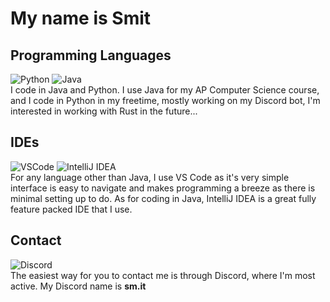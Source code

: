# My name is Smit
## Programming Languages
![Python](https://img.shields.io/badge/Python-FFD43B?style=for-the-badge&logo=python&logoColor=blue)
![Java](https://img.shields.io/badge/java-%23ED8B00.svg?style=for-the-badge&logo=openjdk&logoColor=white)  
I code in Java and Python. I use Java for my AP Computer Science course, and I code in Python in my freetime, mostly working on my Discord bot, I'm interested in working with Rust in the future...
## IDEs
![VSCode](https://img.shields.io/badge/VSCode-0078D4?style=for-the-badge&logo=visual%20studio%20code&logoColor=white)
![IntelliJ IDEA](https://img.shields.io/badge/IntelliJ_IDEA-000000.svg?style=for-the-badge&logo=intellij-idea&logoColor=white)  
For any language other than Java, I use VS Code as it's very simple interface is easy to navigate and makes programming a breeze as there is minimal setting up to do. As for coding in Java, IntelliJ IDEA is a great fully feature packed IDE that I use.
## Contact
![Discord](https://img.shields.io/badge/Discord-5865F2?style=for-the-badge&logo=discord&logoColor=white)  
The easiest way for you to contact me is through Discord, where I'm most active. My Discord name is **sm.it**

